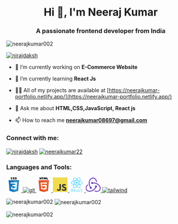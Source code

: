 <h1 align="center">Hi 👋, I'm Neeraj Kumar</h1>
<h3 align="center">A passionate frontend developer from India</h3>

<p align="left"> <img src="https://komarev.com/ghpvc/?username=neerajkumar002&label=Profile%20views&color=0e75b6&style=flat" alt="neerajkumar002" /> </p>

<p align="left"> <a href="https://twitter.com/nirajdaksh" target="blank"><img src="https://img.shields.io/twitter/follow/nirajdaksh?logo=twitter&style=for-the-badge" alt="nirajdaksh" /></a> </p>

- 🔭 I’m currently working on **E-Commerce Website**

- 🌱 I’m currently learning **React Js**

- 👨‍💻 All of my projects are available at [https://neerajkumar-portfolio.netlify.app/](https://neerajkumar-portfolio.netlify.app/)

- 💬 Ask me about **HTML,CSS,JavaScript, React js**

- 📫 How to reach me **neerajkumar08697@gmail.com**

<h3 align="left">Connect with me:</h3>
<p align="left">
<a href="https://twitter.com/nirajdaksh" target="blank"><img align="center" src="https://raw.githubusercontent.com/rahuldkjain/github-profile-readme-generator/master/src/images/icons/Social/twitter.svg" alt="nirajdaksh" height="30" width="40" /></a>
<a href="https://linkedin.com/in/neerajkumar22" target="blank"><img align="center" src="https://raw.githubusercontent.com/rahuldkjain/github-profile-readme-generator/master/src/images/icons/Social/linked-in-alt.svg" alt="neerajkumar22" height="30" width="40" /></a>
</p>

<h3 align="left">Languages and Tools:</h3>
<p align="left"> <a href="https://www.w3schools.com/css/" target="_blank" rel="noreferrer"> <img src="https://raw.githubusercontent.com/devicons/devicon/master/icons/css3/css3-original-wordmark.svg" alt="css3" width="40" height="40"/> </a> <a href="https://git-scm.com/" target="_blank" rel="noreferrer"> <img src="https://www.vectorlogo.zone/logos/git-scm/git-scm-icon.svg" alt="git" width="40" height="40"/> </a> <a href="https://www.w3.org/html/" target="_blank" rel="noreferrer"> <img src="https://raw.githubusercontent.com/devicons/devicon/master/icons/html5/html5-original-wordmark.svg" alt="html5" width="40" height="40"/> </a> <a href="https://developer.mozilla.org/en-US/docs/Web/JavaScript" target="_blank" rel="noreferrer"> <img src="https://raw.githubusercontent.com/devicons/devicon/master/icons/javascript/javascript-original.svg" alt="javascript" width="40" height="40"/> </a> <a href="https://reactjs.org/" target="_blank" rel="noreferrer"> <img src="https://raw.githubusercontent.com/devicons/devicon/master/icons/react/react-original-wordmark.svg" alt="react" width="40" height="40"/> </a> <a href="https://redux.js.org" target="_blank" rel="noreferrer"> <img src="https://raw.githubusercontent.com/devicons/devicon/master/icons/redux/redux-original.svg" alt="redux" width="40" height="40"/> </a> <a href="https://tailwindcss.com/" target="_blank" rel="noreferrer"> <img src="https://www.vectorlogo.zone/logos/tailwindcss/tailwindcss-icon.svg" alt="tailwind" width="40" height="40"/> </a> </p>

<p><img align="left" src="https://github-readme-stats.vercel.app/api/top-langs?username=neerajkumar002&show_icons=true&locale=en&layout=compact" alt="neerajkumar002" /></p>

<p>&nbsp;<img align="center" src="https://github-readme-stats.vercel.app/api?username=neerajkumar002&show_icons=true&locale=en" alt="neerajkumar002" /></p>

<p><img align="center" src="https://github-readme-streak-stats.herokuapp.com/?user=neerajkumar002&" alt="neerajkumar002" /></p>
